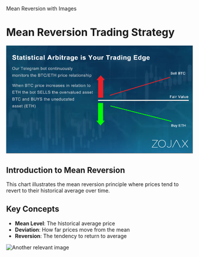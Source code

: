 Mean Reversion with Images

# Mean Reversion Trading Strategy

![Mean Reversion Chart Example](./mean-graphic.jpeg)

## Introduction to Mean Reversion

This chart illustrates the mean reversion principle where prices tend to revert to their historical average over time.

## Key Concepts

- **Mean Level**: The historical average price
- **Deviation**: How far prices move from the mean
- **Reversion**: The tendency to return to average

![Another relevant image](./images/mean-graphic.png)